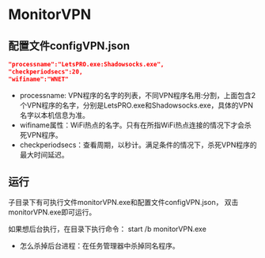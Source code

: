 # MonitorVPN

## 配置文件configVPN.json
```json
"processname":"LetsPRO.exe:Shadowsocks.exe",
"checkperiodsecs":20,
"wifiname":"WNET"
```
+ processname: VPN程序的名字的列表，不同VPN程序名用:分割，上面包含2个VPN程序的名字，分别是LetsPRO.exe和Shadowsocks.exe，具体的VPN名字以本机信息为准。
+ wifiname属性：WiFi热点的名字。只有在所指WiFi热点连接的情况下才会杀死VPN程序。
+ checkperiodsecs：查看周期，以秒计。满足条件的情况下，杀死VPN程序的最大时间延迟。


## 运行
子目录下有可执行文件monitorVPN.exe和配置文件configVPN.json，
双击monitorVPN.exe即可运行。

如果想后台执行，在目录下执行命令： start /b monitorVPN.exe

+ 怎么杀掉后台进程：在任务管理器中杀掉同名程序。



